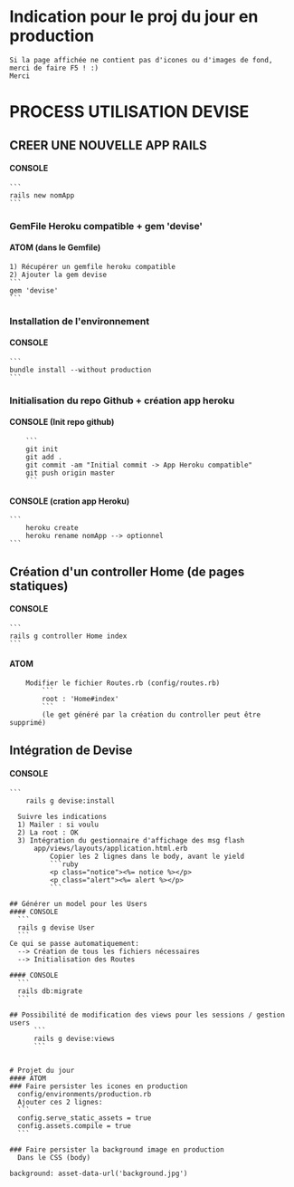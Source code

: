# Indication pour le proj du jour en production
	Si la page affichée ne contient pas d'icones ou d'images de fond, merci de faire F5 ! :)
	Merci

# PROCESS UTILISATION DEVISE

## CREER UNE NOUVELLE APP RAILS
#### CONSOLE
	```
	rails new nomApp
	```

### GemFile Heroku compatible + gem 'devise'
#### ATOM (dans le Gemfile)
	1) Récupérer un gemfile heroku compatible
	2) Ajouter la gem devise
	```
	gem 'devise'
	```

### Installation de l'environnement
#### CONSOLE
	```
	bundle install --without production
	```

### Initialisation du repo Github + création app heroku
#### CONSOLE (Init repo github)
		```
		git init
		git add .
		git commit -am "Initial commit -> App Heroku compatible"
		git push origin master
		```
#### CONSOLE (cration app Heroku)
	```
		heroku create
		heroku rename nomApp --> optionnel
	```

## Création d'un controller Home (de pages statiques)
#### CONSOLE
	```
	rails g controller Home index
	```

#### ATOM
		Modifier le fichier Routes.rb (config/routes.rb)
			```
			root : 'Home#index'
			```
			(le get généré par la création du controller peut être supprimé)

## Intégration de Devise
#### CONSOLE
	```
		rails g devise:install
  ```
	Suivre les indications
	1) Mailer : si voulu
	2) La root : OK
	3) Intégration du gestionnaire d'affichage des msg flash
		app/views/layouts/application.html.erb
			Copier les 2 lignes dans le body, avant le yield
			```ruby
			<p class="notice"><%= notice %></p>
			<p class="alert"><%= alert %></p>
			```

## Générer un model pour les Users
#### CONSOLE
	```
	rails g devise User
	```
Ce qui se passe automatiquement:
	--> Création de tous les fichiers nécessaires
	--> Initialisation des Routes

#### CONSOLE
	```
	rails db:migrate
	```

## Possibilité de modification des views pour les sessions / gestion users
		```
		rails g devise:views
		```


# Projet du jour
#### ATOM
### Faire persister les icones en production
	config/environments/production.rb
	Ajouter ces 2 lignes:
	```
	config.serve_static_assets = true
	config.assets.compile = true
	```

### Faire persister la background image en production
	Dans le CSS (body)
```
	background: asset-data-url('background.jpg')
```
